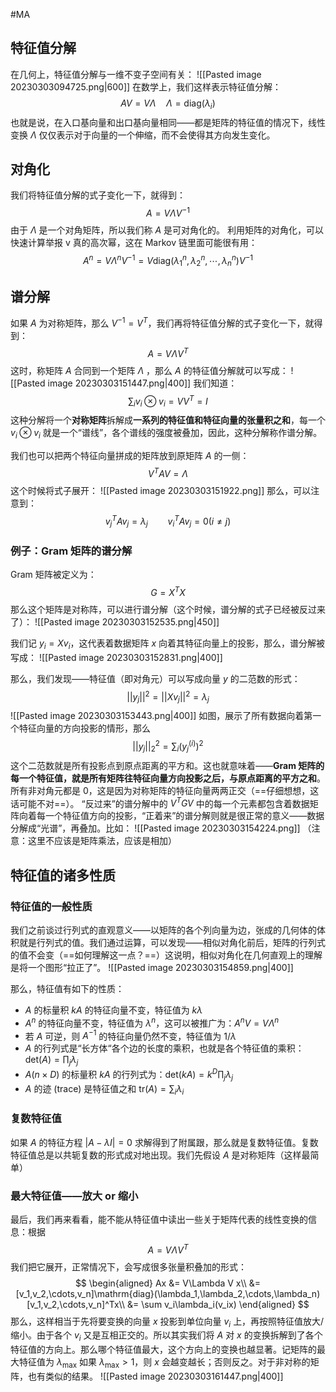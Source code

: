 #MA 

## 特征值分解
在几何上，特征值分解与一维不变子空间有关：
![[Pasted image 20230303094725.png|600]]
在数学上，我们这样表示特征值分解：
$$
AV = V \Lambda\quad\Lambda = \mathrm{diag}(\lambda_i)
$$
也就是说，在入口基向量和出口基向量相同——都是矩阵的特征值的情况下，线性变换 $\Lambda$ 仅仅表示对于向量的一个伸缩，而不会使得其方向发生变化。

## 对角化
我们将特征值分解的式子变化一下，就得到：
$$
A = V\Lambda V^{-1}
$$
由于 $\Lambda$ 是一个对角矩阵，所以我们称 $A$ 是可对角化的。
利用矩阵的对角化，可以快速计算举报 v 真的高次幂，这在 Markov 链里面可能很有用：
$$
A^n = V\Lambda^nV^{-1} = V\mathrm{diag}{(\lambda_1^n,\lambda_2^n,\cdots,\lambda_n^n)}V^{-1}
$$

## 谱分解
如果 $A$ 为对称矩阵，那么 $V^{-1} = V^T$，我们再将特征值分解的式子变化一下，就得到：
$$
A = V\Lambda V^T
$$
这时，称矩阵 $A$ 合同到一个矩阵 $\Lambda$ ，那么 $A$ 的特征值分解就可以写成：
![[Pasted image 20230303151447.png|400]]
我们知道：
$$
\sum_i v_i \otimes v_i  = VV^T = I 
$$
这种分解将一个**对称矩阵**拆解成**一系列的特征值和特征向量的张量积之和**，每一个 $v_i \otimes v_i$ 就是一个“谱线”，各个谱线的强度被叠加，因此，这种分解称作谱分解。

我们也可以把两个特征向量拼成的矩阵放到原矩阵 $A$ 的一侧：
$$
V^TAV = \Lambda 
$$
这个时候将式子展开：
![[Pasted image 20230303151922.png]]
那么，可以注意到：
$$
v_j^TAv_j = \lambda_j \qquad v_i^TAv_j = 0(i \not = j)
$$

### 例子：Gram 矩阵的谱分解
Gram 矩阵被定义为：
$$
G = X^TX
$$
那么这个矩阵是对称阵，可以进行谱分解（这个时候，谱分解的式子已经被反过来了）：
![[Pasted image 20230303152535.png|450]]

我们记 $y_i = Xv_i$，这代表着数据矩阵 $x$ 向着其特征向量上的投影，那么，谱分解被写成：
![[Pasted image 20230303152831.png|400]]

那么，我们发现——特征值（即对角元）可以写成向量 $y$ 的二范数的形式：
$$
||y_j||^2 = ||Xv_j||^2 = \lambda_j
$$
![[Pasted image 20230303153443.png|400]]
如图，展示了所有数据向着第一个特征向量的方向投影的情形，那么
$$
||y_j||^2_2 = \sum_i(y_j^{(i)})^2
$$
这个二范数就是所有投影点到原点距离的平方和。这也就意味着——**Gram 矩阵的每一个特征值，就是所有矩阵往特征向量方向投影之后，与原点距离的平方之和**。所有非对角元都是 0，这是因为对称矩阵的特征向量两两正交（==仔细想想，这话可能不对==）。
“反过来”的谱分解中的 $V^TGV$ 中的每一个元素都包含着数据矩阵向着每一个特征值方向的投影，“正着来”的谱分解则就是很正常的意义——数据分解成“光谱”，再叠加。比如：
![[Pasted image 20230303154224.png]]
（注意：这里不应该是矩阵乘法，应该是相加）

## 特征值的诸多性质
### 特征值的一般性质
我们之前谈过行列式的直观意义——以矩阵的各个列向量为边，张成的几何体的体积就是行列式的值。我们通过运算，可以发现——相似对角化前后，矩阵的行列式的值不会变（==如何理解这一点？==）这说明，相似对角化在几何直观上的理解是将一个图形“拉正了”。
![[Pasted image 20230303154859.png|400]]

那么，特征值有如下的性质：
- $A$ 的标量积 $kA$ 的特征向量不变，特征值为 $k\lambda$
- $A^n$ 的特征向量不变，特征值为 $\lambda^n$，这可以被推广为：$A^n V = V\Lambda^n$
- 若 $A$ 可逆，则 $A^{-1}$ 的特征向量仍然不变，特征值为 $1/\lambda$ 
- $A$ 的行列式是“长方体“各个边的长度的乘积，也就是各个特征值的乘积：$\mathrm{det}(A) = \prod_j \lambda_j$ 
- $A (n\times D)$ 的标量积 $kA$ 的行列式为：$\mathrm{det}(kA) = k^D\prod_j\lambda_j$ 
- $A$ 的迹 (trace) 是特征值之和 $\mathrm{tr}(A)  = \sum_i \lambda_i$

### 复数特征值
如果 $A$ 的特征方程 $|A-\lambda I| = 0$ 求解得到了附属跟，那么就是复数特征值。复数特征值总是以共轭复数的形式成对地出现。我们先假设 $A$ 是对称矩阵（这样最简单）


### 最大特征值——放大 or 缩小
最后，我们再来看看，能不能从特征值中读出一些关于矩阵代表的线性变换的信息：根据
$$
A = V\Lambda V^{T}
$$
我们把它展开，正常情况下，会写成很多张量积叠加的形式：
$$
\begin{aligned}
Ax &= V\Lambda V x\\
 &= [v_1,v_2,\cdots,v_n]\mathrm{diag}(\lambda_1,\lambda_2,\cdots,\lambda_n)[v_1,v_2,\cdots,v_n]^Tx\\
  &= \sum v_i\lambda_i(v_ix)
\end{aligned}
$$
那么，这样相当于先将要变换的向量 $x$ 投影到单位向量 $v_i$ 上，再按照特征值放大/缩小。由于各个 $v_i$ 又是互相正交的。所以其实我们将 $A$ 对 $x$ 的变换拆解到了各个特征值的方向上。那么哪个特征值最大，这个方向上的变换也越显著。记矩阵的最大特征值为 $\lambda_{\max}$ 如果 $\lambda_{\max}>1$，则 $x$ 会越变越长；否则反之。对于非对称的矩阵，也有类似的结果。
![[Pasted image 20230303161447.png|400]]




